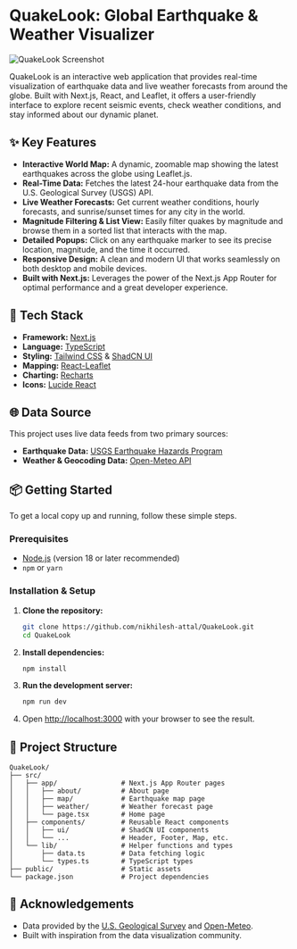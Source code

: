 # QuakeLook: Global Earthquake & Weather Visualizer

![QuakeLook Screenshot](https://raw.githubusercontent.com/nikhilesh-attal/QuakeLook/main/public/QuakeLook.png)

QuakeLook is an interactive web application that provides real-time visualization of earthquake data and live weather forecasts from around the globe. Built with Next.js, React, and Leaflet, it offers a user-friendly interface to explore recent seismic events, check weather conditions, and stay informed about our dynamic planet.

## ✨ Key Features

- **Interactive World Map:** A dynamic, zoomable map showing the latest earthquakes across the globe using Leaflet.js.
- **Real-Time Data:** Fetches the latest 24-hour earthquake data from the U.S. Geological Survey (USGS) API.
- **Live Weather Forecasts:** Get current weather conditions, hourly forecasts, and sunrise/sunset times for any city in the world.
- **Magnitude Filtering & List View:** Easily filter quakes by magnitude and browse them in a sorted list that interacts with the map.
- **Detailed Popups:** Click on any earthquake marker to see its precise location, magnitude, and the time it occurred.
- **Responsive Design:** A clean and modern UI that works seamlessly on both desktop and mobile devices.
- **Built with Next.js:** Leverages the power of the Next.js App Router for optimal performance and a great developer experience.

## 🚀 Tech Stack

- **Framework:** [Next.js](https://nextjs.org/)
- **Language:** [TypeScript](https://www.typescriptlang.org/)
- **Styling:** [Tailwind CSS](https://tailwindcss.com/) & [ShadCN UI](https://ui.shadcn.com/)
- **Mapping:** [React-Leaflet](https://react-leaflet.js.org/)
- **Charting:** [Recharts](https://recharts.org/)
- **Icons:** [Lucide React](https://lucide.dev/)

## 🌐 Data Source

This project uses live data feeds from two primary sources:
- **Earthquake Data:** [USGS Earthquake Hazards Program](https://earthquake.usgs.gov/earthquakes/feed/v1.0/geojson.php)
- **Weather & Geocoding Data:** [Open-Meteo API](https://open-meteo.com/)

## 📦 Getting Started

To get a local copy up and running, follow these simple steps.

### Prerequisites

- [Node.js](https://nodejs.org/en/) (version 18 or later recommended)
- `npm` or `yarn`

### Installation & Setup

1.  **Clone the repository:**
    ```sh
    git clone https://github.com/nikhilesh-attal/QuakeLook.git
    cd QuakeLook
    ```

2.  **Install dependencies:**
    ```sh
    npm install
    ```

3.  **Run the development server:**
    ```sh
    npm run dev
    ```

4.  Open [http://localhost:3000](http://localhost:3000) with your browser to see the result.

## 📂 Project Structure

```
QuakeLook/
├── src/
│   ├── app/                # Next.js App Router pages
│   │   ├── about/          # About page
│   │   ├── map/            # Earthquake map page
│   │   ├── weather/        # Weather forecast page
│   │   └── page.tsx        # Home page
│   ├── components/         # Reusable React components
│   │   ├── ui/             # ShadCN UI components
│   │   └── ...             # Header, Footer, Map, etc.
│   └── lib/                # Helper functions and types
│       ├── data.ts         # Data fetching logic
│       └── types.ts        # TypeScript types
├── public/                 # Static assets
└── package.json            # Project dependencies
```

## 🙏 Acknowledgements

- Data provided by the [U.S. Geological Survey](https://www.usgs.gov/) and [Open-Meteo](https://open-meteo.com/).
- Built with inspiration from the data visualization community.

